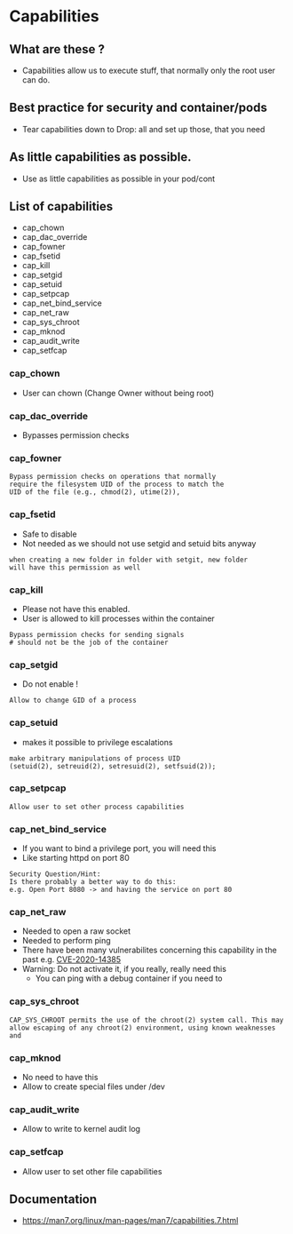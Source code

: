 # Capabilities 

## What are these ? 

  * Capabilities allow us to execute stuff, that normally only the root user can do.

## Best practice for security and container/pods 

  * Tear capabilities down to Drop: all and set up those, that you need

## As little capabilities as possible. 

  * Use as little capabilities as possible in your pod/cont


## List of capabilities 

 * cap_chown
 * cap_dac_override
 * cap_fowner
 * cap_fsetid
 * cap_kill
 * cap_setgid
 * cap_setuid
 * cap_setpcap
 * cap_net_bind_service
 * cap_net_raw
 * cap_sys_chroot
 * cap_mknod
 * cap_audit_write
 * cap_setfcap

### cap_chown 

  * User can chown (Change Owner without being root)

### cap_dac_override 

  * Bypasses permission checks 

### cap_fowner 

```
Bypass permission checks on operations that normally
require the filesystem UID of the process to match the
UID of the file (e.g., chmod(2), utime(2)),
```

### cap_fsetid 

  * Safe to disable
  * Not needed as we should not use setgid and setuid bits anyway

```
when creating a new folder in folder with setgit, new folder
will have this permission as well
```

### cap_kill 

  * Please not have this enabled.
  * User is allowed to kill processes within the container

```
Bypass permission checks for sending signals
# should not be the job of the container
```

### cap_setgid 

  * Do not enable !

```
Allow to change GID of a process 
```

### cap_setuid 

  * makes it possible to privilege escalations 

```
make arbitrary manipulations of process UID
(setuid(2), setreuid(2), setresuid(2), setfsuid(2));
```

### cap_setpcap 

```
Allow user to set other process capabilities
```

### cap_net_bind_service

  * If you want to bind a privilege port, you will need this
  * Like starting httpd on port 80

```
Security Question/Hint:
Is there probably a better way to do this:
e.g. Open Port 8080 -> and having the service on port 80
```

### cap_net_raw

  * Needed to open a raw socket
  * Needed to perform ping 
  * There have been many vulnerabilites concerning this capability in the past e.g. [CVE-2020-14385](https://www.alibabacloud.com/help/en/ack/product-overview/vulnerability-updates-cve-2020-14386)
  * Warning: Do not activate it, if you really, really need this
    * You can ping with a debug container if you need to
   
### cap_sys_chroot

```
CAP_SYS_CHROOT permits the use of the chroot(2) system call. This may allow escaping of any chroot(2) environment, using known weaknesses and 
```

### cap_mknod
 
  * No need to have this 
  * Allow to create special files under /dev 

### cap_audit_write

  * Allow to write to kernel audit log 

### cap_setfcap

  * Allow user to set other file capabilities

## Documentation 

  * https://man7.org/linux/man-pages/man7/capabilities.7.html
